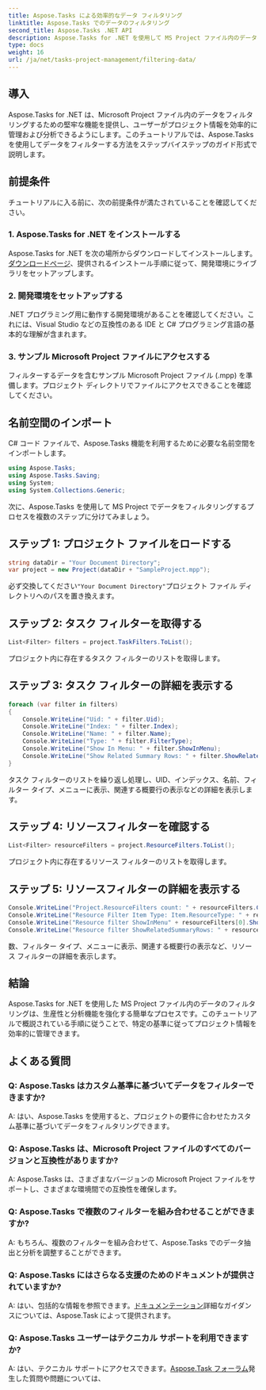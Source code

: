 ```yaml
---
title: Aspose.Tasks による効率的なデータ フィルタリング
linktitle: Aspose.Tasks でのデータのフィルタリング
second_title: Aspose.Tasks .NET API
description: Aspose.Tasks for .NET を使用して MS Project ファイル内のデータをフィルターする方法を学習します。生産性と分析機能を簡単に強化します。
type: docs
weight: 16
url: /ja/net/tasks-project-management/filtering-data/
---
```

## 導入
Aspose.Tasks for .NET は、Microsoft Project ファイル内のデータをフィルタリングするための堅牢な機能を提供し、ユーザーがプロジェクト情報を効率的に管理および分析できるようにします。このチュートリアルでは、Aspose.Tasks を使用してデータをフィルターする方法をステップバイステップのガイド形式で説明します。
## 前提条件
チュートリアルに入る前に、次の前提条件が満たされていることを確認してください。
### 1. Aspose.Tasks for .NET をインストールする
 Aspose.Tasks for .NET を次の場所からダウンロードしてインストールします。[ダウンロードページ](https://releases.aspose.com/tasks/net/)、提供されるインストール手順に従って、開発環境にライブラリをセットアップします。
### 2. 開発環境をセットアップする
.NET プログラミング用に動作する開発環境があることを確認してください。これには、Visual Studio などの互換性のある IDE と C# プログラミング言語の基本的な理解が含まれます。
### 3. サンプル Microsoft Project ファイルにアクセスする
フィルターするデータを含むサンプル Microsoft Project ファイル (.mpp) を準備します。プロジェクト ディレクトリでファイルにアクセスできることを確認してください。
## 名前空間のインポート
C# コード ファイルで、Aspose.Tasks 機能を利用するために必要な名前空間をインポートします。

```csharp
using Aspose.Tasks;
using Aspose.Tasks.Saving;
using System;
using System.Collections.Generic;

```
次に、Aspose.Tasks を使用して MS Project でデータをフィルタリングするプロセスを複数のステップに分けてみましょう。
## ステップ 1: プロジェクト ファイルをロードする
```csharp
string dataDir = "Your Document Directory";
var project = new Project(dataDir + "SampleProject.mpp");
```
必ず交換してください`"Your Document Directory"`プロジェクト ファイル ディレクトリへのパスを置き換えます。
## ステップ 2: タスク フィルターを取得する
```csharp
List<Filter> filters = project.TaskFilters.ToList();
```
プロジェクト内に存在するタスク フィルターのリストを取得します。
## ステップ 3: タスク フィルターの詳細を表示する
```csharp
foreach (var filter in filters)
{
    Console.WriteLine("Uid: " + filter.Uid);
    Console.WriteLine("Index: " + filter.Index);
    Console.WriteLine("Name: " + filter.Name);
    Console.WriteLine("Type: " + filter.FilterType);
    Console.WriteLine("Show In Menu: " + filter.ShowInMenu);
    Console.WriteLine("Show Related Summary Rows: " + filter.ShowRelatedSummaryRows);
}
```
タスク フィルターのリストを繰り返し処理し、UID、インデックス、名前、フィルター タイプ、メニューに表示、関連する概要行の表示などの詳細を表示します。
## ステップ 4: リソースフィルターを確認する
```csharp
List<Filter> resourceFilters = project.ResourceFilters.ToList();
```
プロジェクト内に存在するリソース フィルターのリストを取得します。
## ステップ 5: リソースフィルターの詳細を表示する
```csharp
Console.WriteLine("Project.ResourceFilters count: " + resourceFilters.Count);
Console.WriteLine("Resource Filter Item Type: Item.ResourceType: " + resourceFilters[0].FilterType);
Console.WriteLine("Resource filter ShowInMenu" + resourceFilters[0].ShowInMenu);
Console.WriteLine("Resource filter ShowRelatedSummaryRows: " + resourceFilters[0].ShowRelatedSummaryRows);
```
数、フィルター タイプ、メニューに表示、関連する概要行の表示など、リソース フィルターの詳細を表示します。
## 結論
Aspose.Tasks for .NET を使用した MS Project ファイル内のデータのフィルタリングは、生産性と分析機能を強化する簡単なプロセスです。このチュートリアルで概説されている手順に従うことで、特定の基準に従ってプロジェクト情報を効率的に管理できます。
## よくある質問
### Q: Aspose.Tasks はカスタム基準に基づいてデータをフィルターできますか?
A: はい、Aspose.Tasks を使用すると、プロジェクトの要件に合わせたカスタム基準に基づいてデータをフィルタリングできます。
### Q: Aspose.Tasks は、Microsoft Project ファイルのすべてのバージョンと互換性がありますか?
A: Aspose.Tasks は、さまざまなバージョンの Microsoft Project ファイルをサポートし、さまざまな環境間での互換性を確保します。
### Q: Aspose.Tasks で複数のフィルターを組み合わせることができますか?
A: もちろん、複数のフィルターを組み合わせて、Aspose.Tasks でのデータ抽出と分析を調整することができます。
### Q: Aspose.Tasks にはさらなる支援のためのドキュメントが提供されていますか?
 A: はい、包括的な情報を参照できます。[ドキュメンテーション](https://reference.aspose.com/tasks/net/)詳細なガイダンスについては、Aspose.Task によって提供されます。
### Q: Aspose.Tasks ユーザーはテクニカル サポートを利用できますか?
 A: はい、テクニカル サポートにアクセスできます。[Aspose.Task フォーラム](https://forum.aspose.com/c/tasks/15)発生した質問や問題については、